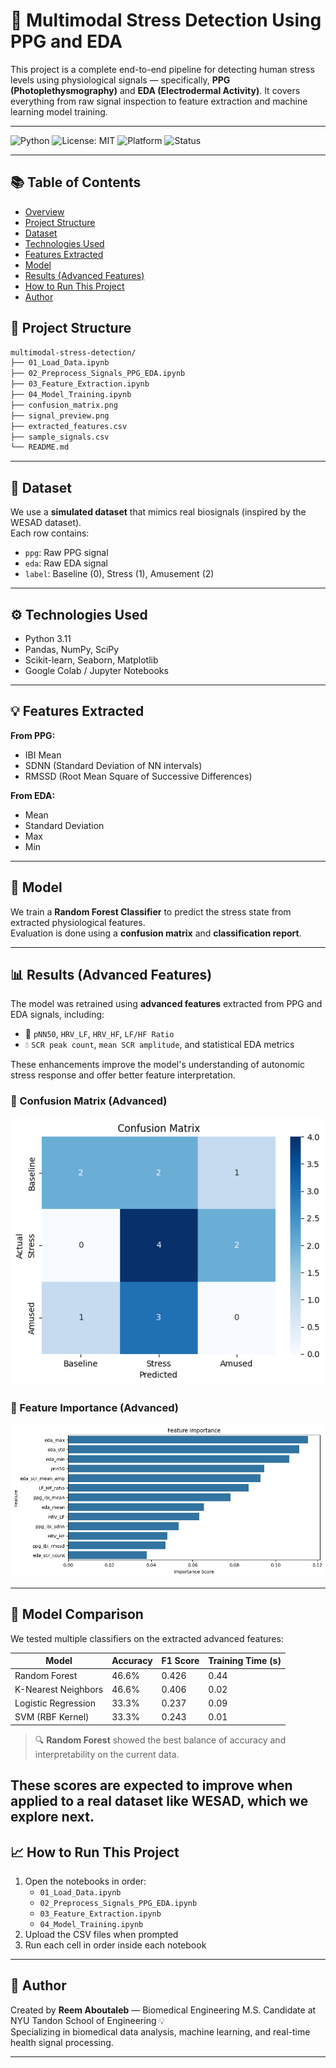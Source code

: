 # 🧠 Multimodal Stress Detection Using PPG and EDA

This project is a complete end-to-end pipeline for detecting human stress levels using physiological signals — specifically, **PPG (Photoplethysmography)** and **EDA (Electrodermal Activity)**. It covers everything from raw signal inspection to feature extraction and machine learning model training.

---
![Python](https://img.shields.io/badge/Python-3.11-blue?logo=python)
![License: MIT](https://img.shields.io/badge/License-MIT-green.svg)
![Platform](https://img.shields.io/badge/Platform-Colab%20%7C%20Jupyter-yellow)
![Status](https://img.shields.io/badge/Project%20Status-Complete-blueviolet)

---

## 📚 Table of Contents

- [Overview](#-multimodal-stress-detection-using-ppg-and-eda)
- [Project Structure](#-project-structure)
- [Dataset](#-dataset)
- [Technologies Used](#-technologies-used)
- [Features Extracted](#-features-extracted)
- [Model](#-model)
- [Results (Advanced Features)](#-results-advanced-features)
- [How to Run This Project](#-how-to-run-this-project)
- [Author](#-author)


## 📂 Project Structure

```bash
multimodal-stress-detection/
├── 01_Load_Data.ipynb
├── 02_Preprocess_Signals_PPG_EDA.ipynb
├── 03_Feature_Extraction.ipynb
├── 04_Model_Training.ipynb
├── confusion_matrix.png
├── signal_preview.png
├── extracted_features.csv
├── sample_signals.csv
└── README.md
```

---

## 🧪 Dataset

We use a **simulated dataset** that mimics real biosignals (inspired by the WESAD dataset).  
Each row contains:
- `ppg`: Raw PPG signal  
- `eda`: Raw EDA signal  
- `label`: Baseline (0), Stress (1), Amusement (2)

---

## ⚙️ Technologies Used

- Python 3.11  
- Pandas, NumPy, SciPy  
- Scikit-learn, Seaborn, Matplotlib  
- Google Colab / Jupyter Notebooks

---

## 💡 Features Extracted

**From PPG:**
- IBI Mean  
- SDNN (Standard Deviation of NN intervals)  
- RMSSD (Root Mean Square of Successive Differences)

**From EDA:**
- Mean  
- Standard Deviation  
- Max  
- Min

---

## 🤖 Model

We train a **Random Forest Classifier** to predict the stress state from extracted physiological features.  
Evaluation is done using a **confusion matrix** and **classification report**.

---
## 📊 Results (Advanced Features)

The model was retrained using **advanced features** extracted from PPG and EDA signals, including:

- 💓 `pNN50`, `HRV_LF`, `HRV_HF`, `LF/HF Ratio`  
- 💧 `SCR peak count`, `mean SCR amplitude`, and statistical EDA metrics

These enhancements improve the model's understanding of autonomic stress response and offer better feature interpretation.

### 🔽 Confusion Matrix (Advanced)
![Confusion Matrix](confusion_matrix_advanced.png)

### 🔽 Feature Importance (Advanced)
![Feature Importance](feature_importance_advanced.png)


---

## 🧪 Model Comparison

We tested multiple classifiers on the extracted advanced features:

| Model                | Accuracy | F1 Score | Training Time (s) |
|----------------------|----------|----------|--------------------|
| Random Forest        | 46.6%    | 0.426    | 0.44               |
| K-Nearest Neighbors  | 46.6%    | 0.406    | 0.02               |
| Logistic Regression  | 33.3%    | 0.237    | 0.09               |
| SVM (RBF Kernel)     | 33.3%    | 0.243    | 0.01               |

> 🔍 **Random Forest** showed the best balance of accuracy and interpretability on the current data.

These scores are expected to improve when applied to a real dataset like **WESAD**, which we explore next.
---

## 📈 How to Run This Project

1. Open the notebooks in order:
   - `01_Load_Data.ipynb`
   - `02_Preprocess_Signals_PPG_EDA.ipynb`
   - `03_Feature_Extraction.ipynb`
   - `04_Model_Training.ipynb`
2. Upload the CSV files when prompted  
3. Run each cell in order inside each notebook

---

## 💖 Author

Created by **Reem Aboutaleb** — Biomedical Engineering M.S. Candidate at NYU Tandon School of Engineering 💡  
Specializing in biomedical data analysis, machine learning, and real-time health signal processing.

---
